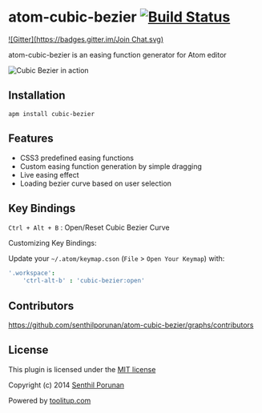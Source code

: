 atom-cubic-bezier [![Build Status](https://travis-ci.org/senthilporunan/atom-cubic-bezier.svg?branch=master)](https://travis-ci.org/senthilporunan/atom-cubic-bezier)
=================
[![Gitter](https://badges.gitter.im/Join Chat.svg)](https://gitter.im/senthilporunan/atom-cubic-bezier?utm_source=badge&utm_medium=badge&utm_campaign=pr-badge&utm_content=badge)

atom-cubic-bezier  is an easing function generator for Atom editor

![Cubic Bezier in action](https://rawgit.com/senthilporunan/atom-cubic-bezier/master/resources/output.gif)

## Installation
```
apm install cubic-bezier
```

## Features
* CSS3 predefined easing functions
* Custom easing function generation by simple dragging
* Live easing effect
* Loading bezier curve based on user selection

## Key Bindings
`Ctrl + Alt + B` : Open/Reset Cubic Bezier Curve


Customizing Key Bindings:

Update your `~/.atom/keymap.cson` (`File` > `Open Your Keymap`) with:

```cson
'.workspace':
    'ctrl-alt-b' : 'cubic-bezier:open'
```



## Contributors
https://github.com/senthilporunan/atom-cubic-bezier/graphs/contributors


## License

This plugin is licensed under the [MIT license](https://github.com/senthilporunan/atom-cubic-bezier)

Copyright (c) 2014 [Senthil Porunan](http://www.toolitup.com)

Powered by [toolitup.com](http://www.toolitup.com)
